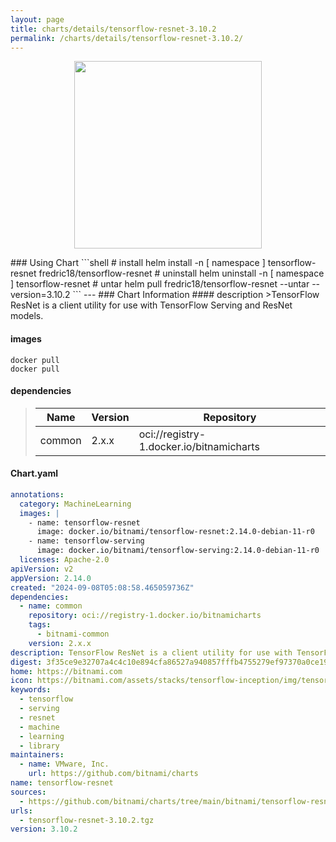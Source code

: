 ```yaml
---
layout: page
title: charts/details/tensorflow-resnet-3.10.2
permalink: /charts/details/tensorflow-resnet-3.10.2/
---
```

<p align="center">
    <img src="https://bitnami.com/assets/stacks/tensorflow-inception/img/tensorflow-inception-stack-220x234.png" width="300px" height="300px">
</p>
### Using Chart
```shell
# install
helm install -n [ namespace ] tensorflow-resnet fredric18/tensorflow-resnet
# uninstall
helm uninstall -n [ namespace ] tensorflow-resnet
# untar
helm pull fredric18/tensorflow-resnet --untar --version=3.10.2
```
---
### Chart Information
#### description
>TensorFlow ResNet is a client utility for use with TensorFlow Serving and ResNet models.
   
#### images
```shell
docker pull 
docker pull 
```
   
#### dependencies
>Name | Version | Repository
>---|---|---
>common | 2.x.x | oci://registry-1.docker.io/bitnamicharts
   
#### Chart.yaml
```yaml
annotations:
  category: MachineLearning
  images: |
    - name: tensorflow-resnet
      image: docker.io/bitnami/tensorflow-resnet:2.14.0-debian-11-r0
    - name: tensorflow-serving
      image: docker.io/bitnami/tensorflow-serving:2.14.0-debian-11-r0
  licenses: Apache-2.0
apiVersion: v2
appVersion: 2.14.0
created: "2024-09-08T05:08:58.465059736Z"
dependencies:
  - name: common
    repository: oci://registry-1.docker.io/bitnamicharts
    tags:
      - bitnami-common
    version: 2.x.x
description: TensorFlow ResNet is a client utility for use with TensorFlow Serving and ResNet models.
digest: 3f35ce9e32707a4c4c10e894cfa86527a940857fffb4755279ef97370a0ce19f
home: https://bitnami.com
icon: https://bitnami.com/assets/stacks/tensorflow-inception/img/tensorflow-inception-stack-220x234.png
keywords:
  - tensorflow
  - serving
  - resnet
  - machine
  - learning
  - library
maintainers:
  - name: VMware, Inc.
    url: https://github.com/bitnami/charts
name: tensorflow-resnet
sources:
  - https://github.com/bitnami/charts/tree/main/bitnami/tensorflow-resnet
urls:
  - tensorflow-resnet-3.10.2.tgz
version: 3.10.2
```
